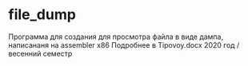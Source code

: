 # file_dump
Программа для создания для просмотра файла в виде дампа, написананя на assembler x86 
Подробнее в Tipovoy.docx
2020 год / весенний семестр
